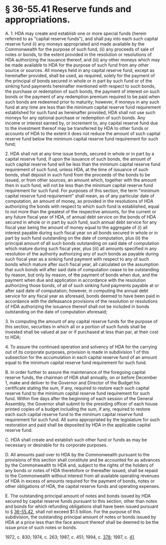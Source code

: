 # § 36-55.41 Reserve funds and appropriations.

<p>A. 1. HDA may create and establish one or more special funds (herein referred to as "capital reserve funds"), and shall pay into each such capital reserve fund (i) any moneys appropriated and made available by the Commonwealth for the purpose of such fund, (ii) any proceeds of sale of notes or bonds, to the extent provided in the resolution or resolutions of HDA authorizing the issuance thereof, and (iii) any other moneys which may be made available to HDA for the purpose of such fund from any other source or sources. All moneys held in any capital reserve fund, except as hereinafter provided, shall be used, as required, solely for the payment of the principal of bonds secured in whole or in part by such fund or of the sinking fund payments hereinafter mentioned with respect to such bonds, the purchase or redemption of such bonds, the payment of interest on such bonds or the payment of any redemption premium required to be paid when such bonds are redeemed prior to maturity; however, if moneys in any such fund at any time are less than the minimum capital reserve fund requirement established for such fund as hereinafter provided, HDA shall not use such moneys for any optional purchase or redemption of such bonds. Any income or interest earned by, or increment to, any capital reserve fund due to the investment thereof may be transferred by HDA to other funds or accounts of HDA to the extent it does not reduce the amount of such capital reserve fund below the minimum capital reserve fund requirement for such fund;</p><p>2. HDA shall not at any time issue bonds, secured in whole or in part by a capital reserve fund, if upon the issuance of such bonds, the amount of such capital reserve fund will be less than the minimum capital reserve fund requirement of such fund, unless HDA, at the time of issuance of such bonds, shall deposit in such fund from the proceeds of the bonds to be issued, or from other sources, an amount which, together with the amount then in such fund, will not be less than the minimum capital reserve fund requirement for such fund. For purposes of this section, the term "minimum capital reserve fund requirement" shall mean, as of any particular date of computation, an amount of money, as provided in the resolutions of HDA authorizing the bonds with respect to which such fund is established, equal to not more than the greatest of the respective amounts, for the current or any future fiscal year of HDA, of annual debt service on the bonds of HDA secured in whole or in part by such fund, such annual debt service for any fiscal year being the amount of money equal to the aggregate of (i) all interest payable during such fiscal year on all bonds secured in whole or in part by such fund outstanding on the date of computation, plus (ii) the principal amount of all such bonds outstanding on said date of computation which mature during such fiscal year, plus (iii) all amounts specified in any resolution of the authority authorizing any of such bonds as payable during such fiscal year as a sinking fund payment with respect to any of such bonds which mature after such fiscal year, all calculated on the assumption that such bonds will after said date of computation cease to be outstanding by reason, but only by reason, of the payment of bonds when due, and the payment when due and application in accordance with the resolution authorizing those bonds, of all of such sinking fund payments payable at or after said date of computation; however, in computing the annual debt service for any fiscal year as aforesaid, bonds deemed to have been paid in accordance with the defeasance provisions of the resolution or resolutions of HDA authorizing the issuance thereof shall not be included in bonds outstanding on the date of computation aforesaid;</p><p>3. In computing the amount of any capital reserve funds for the purpose of this section, securities in which all or a portion of such funds shall be invested shall be valued at par or if purchased at less than par, at their cost to HDA;</p><p>4. To assure the continued operation and solvency of HDA for the carrying out of its corporate purposes, provision is made in subdivision 1 of this subsection for the accumulation in each capital reserve fund of an amount equal to the minimum capital reserve fund requirement for such fund.</p><p>B. In order further to assure the maintenance of the foregoing capital reserve funds, the chairman of HDA shall annually, on or before December 1, make and deliver to the Governor and Director of the Budget his certificate stating the sum, if any, required to restore each such capital reserve fund to the minimum capital reserve fund requirement for such fund. Within five days after the beginning of each session of the General Assembly, the Governor shall submit to the presiding officer of each house printed copies of a budget including the sum, if any, required to restore each such capital reserve fund to the minimum capital reserve fund requirement for such fund. All sums appropriated by the legislature for such restoration and paid shall be deposited by HDA in the applicable capital reserve fund.</p><p>C. HDA shall create and establish such other fund or funds as may be necessary or desirable for its corporate purposes.</p><p>D. All amounts paid over to HDA by the Commonwealth pursuant to the provisions of this section shall constitute and be accounted for as advances by the Commonwealth to HDA and, subject to the rights of the holders of any bonds or notes of HDA theretofore or thereafter issued, shall be repaid to the Commonwealth without interest from all available operating revenues of HDA in excess of amounts required for the payment of bonds, notes or other obligations of HDA, the capital reserve funds and operating expenses.</p><p>E. The outstanding principal amount of notes and bonds issued by HDA secured by capital reserve funds pursuant to this section, other than notes and bonds for which refunding obligations shall have been issued pursuant to § <a href='http://law.lis.virginia.gov/vacode/36-55.42/'>36-55.42</a>, shall not exceed $1.5 billion. For the purpose of this subdivision, the outstanding principal amount of notes or bonds issued by HDA at a price less than the face amount thereof shall be deemed to be the issue price of such notes or bonds.</p><p>1972, c. 830; 1974, c. 263; 1987, c. 451; 1994, c. <a href='http://lis.virginia.gov/cgi-bin/legp604.exe?941+ful+CHAP0378'>378</a>; 1997, c. <a href='http://lis.virginia.gov/cgi-bin/legp604.exe?971+ful+CHAP0041'>41</a>.</p>